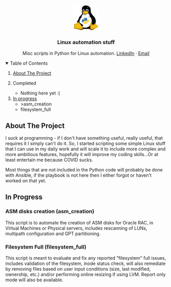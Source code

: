 <!-- README TEMPLATE FROM https://github.com/othneildrew/Best-README-Template -->
<!-- PROJECT LOGO -->
<br />
<p align="center">
  <a href="https://github.com/youstrollin/linux_automation">
    <img src="images/tux-python.png" alt="Logo" width="80" height="80">
  </a>

  <h3 align="center">Linux automation stuff</h3>

  <p align="center">
    Misc scripts in Python for Linux automation.
    <a href="https://www.linkedin.com/in/eduardo-amma-5b8a9831">LinkedIn</a>
    ·
    <a href="mailto:eduardoamma@gmail.com">Email</a>
  </p>
</p>


<!-- TABLE OF CONTENTS -->
<details open="open">
  <summary>Table of Contents</summary>
  <ol>
    <li>
      <a href="#about-the-project">About The Project</a>
    </li>
    <li>
      <p><a>Completed</a>
      <ul>
        <li><a>Nothing here yet :(</a></li>
      </ul>
    </li>
    <li>
      <a href="#in-progress">In progress</a>
      <ul>
        <li>>asm_creation</li>
        <li>filesystem_full</li>
      </ul>
    </li>
</details>

<!-- ABOUT THE PROJECT -->
## About The Project

I suck at programming - if I don't have something useful, really useful, that requires it I simply can't do it. So, I started scripting some simple Linux stuff that I can use in my daily work and will scale it to include more complex and more ambitious features, hopefully it will improve my coding skills...Or at least entertain me because COVID sucks.

Most things that are not included in the Python code will probably be done with Ansible, if the playbook is not here then I either forgot or haven't worked on that yet.

## In Progress

### ASM disks creation (asm_creation)

This script is to automate the creation of ASM disks for Oracle RAC, in Virtual Machines or Physical servers, includes rescanning of LUNs, multipath configuration and GPT partitioning.

### Filesystem Full (filesystem_full)

This script is meant to evaluate and fix any reported "filesystem" full issues, includes validation of the filesystem, inode status check, will also remediate by removing files based on user input conditions (size, last modified, ownership, etc.) and/or performing online resizing if using LVM. Report only mode will also be available.